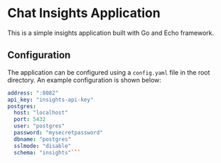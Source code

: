 # Chat Insights Application

This is a simple insights application built with Go and Echo framework.

## Configuration

The application can be configured using a `config.yaml` file in the root directory. An example configuration is shown below:

```yaml
address: ":8082"
api_key: "insights-api-key"
postgres:
  host: "localhost"
  port: 5432
  user: "postgres"
  password: "mysecretpassword"
  dbname: "postgres"
  sslmode: "disable"
  schema: "insights"```

